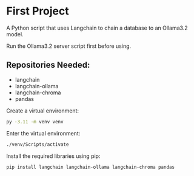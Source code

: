 # First Project

A Python script that uses Langchain to chain a database to an Ollama3.2 model.

Run the Ollama3.2 server script first before using.

## Repositories Needed:
- langchain
- langchain-ollama
- langchain-chroma
- pandas

Create a virtual environment:

```bash
py -3.11 -m venv venv
```

Enter the virtual environment:

```bash
./venv/Scripts/activate
```

Install the required libraries using pip:

```bash
pip install langchain langchain-ollama langchain-chroma pandas
```